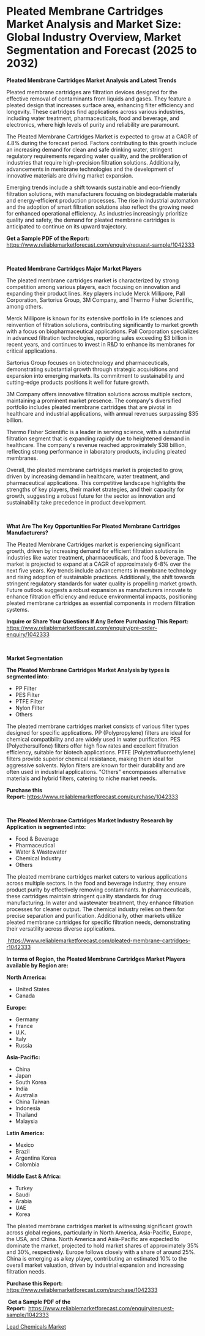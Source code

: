 <p><h1>Pleated Membrane Cartridges Market Analysis and Market Size: Global Industry Overview, Market Segmentation and Forecast (2025 to 2032)</h1></p><p><strong>Pleated Membrane Cartridges Market Analysis and Latest Trends</strong></p>
<p><p>Pleated membrane cartridges are filtration devices designed for the effective removal of contaminants from liquids and gases. They feature a pleated design that increases surface area, enhancing filter efficiency and longevity. These cartridges find applications across various industries, including water treatment, pharmaceuticals, food and beverage, and electronics, where high levels of purity and reliability are paramount.</p><p>The Pleated Membrane Cartridges Market is expected to grow at a CAGR of 4.8% during the forecast period. Factors contributing to this growth include an increasing demand for clean and safe drinking water, stringent regulatory requirements regarding water quality, and the proliferation of industries that require high-precision filtration solutions. Additionally, advancements in membrane technologies and the development of innovative materials are driving market expansion. </p><p>Emerging trends include a shift towards sustainable and eco-friendly filtration solutions, with manufacturers focusing on biodegradable materials and energy-efficient production processes. The rise in industrial automation and the adoption of smart filtration solutions also reflect the growing need for enhanced operational efficiency. As industries increasingly prioritize quality and safety, the demand for pleated membrane cartridges is anticipated to continue on its upward trajectory.</p></p>
<p><strong>Get a Sample PDF of the Report:&nbsp;</strong> <a href="https://www.reliablemarketforecast.com/enquiry/request-sample/1042333?utm_campaign=3032&utm_medium=2&utm_source=Github&utm_content=ia&utm_term=31032025&utm_id=pleated-membrane-cartridges">https://www.reliablemarketforecast.com/enquiry/request-sample/1042333</a></p>
<p>&nbsp;</p>
<p><strong>Pleated Membrane Cartridges Major Market Players</strong></p>
<p><p>The pleated membrane cartridges market is characterized by strong competition among various players, each focusing on innovation and expanding their product lines. Key players include Merck Millipore, Pall Corporation, Sartorius Group, 3M Company, and Thermo Fisher Scientific, among others. </p><p>Merck Millipore is known for its extensive portfolio in life sciences and reinvention of filtration solutions, contributing significantly to market growth with a focus on biopharmaceutical applications. Pall Corporation specializes in advanced filtration technologies, reporting sales exceeding $3 billion in recent years, and continues to invest in R&D to enhance its membranes for critical applications.</p><p>Sartorius Group focuses on biotechnology and pharmaceuticals, demonstrating substantial growth through strategic acquisitions and expansion into emerging markets. Its commitment to sustainability and cutting-edge products positions it well for future growth.</p><p>3M Company offers innovative filtration solutions across multiple sectors, maintaining a prominent market presence. The company's diversified portfolio includes pleated membrane cartridges that are pivotal in healthcare and industrial applications, with annual revenues surpassing $35 billion.</p><p>Thermo Fisher Scientific is a leader in serving science, with a substantial filtration segment that is expanding rapidly due to heightened demand in healthcare. The company's revenue reached approximately $38 billion, reflecting strong performance in laboratory products, including pleated membranes.</p><p>Overall, the pleated membrane cartridges market is projected to grow, driven by increasing demand in healthcare, water treatment, and pharmaceutical applications. This competitive landscape highlights the strengths of key players, their market strategies, and their capacity for growth, suggesting a robust future for the sector as innovation and sustainability take precedence in product development.</p></p>
<p>&nbsp;</p>
<p><strong>What Are The Key Opportunities For Pleated Membrane Cartridges Manufacturers?</strong></p>
<p><p>The Pleated Membrane Cartridges market is experiencing significant growth, driven by increasing demand for efficient filtration solutions in industries like water treatment, pharmaceuticals, and food & beverage. The market is projected to expand at a CAGR of approximately 6-8% over the next five years. Key trends include advancements in membrane technology and rising adoption of sustainable practices. Additionally, the shift towards stringent regulatory standards for water quality is propelling market growth. Future outlook suggests a robust expansion as manufacturers innovate to enhance filtration efficiency and reduce environmental impacts, positioning pleated membrane cartridges as essential components in modern filtration systems.</p></p>
<p><strong>Inquire or Share Your Questions If Any Before Purchasing This Report:</strong> <a href="https://www.reliablemarketforecast.com/enquiry/pre-order-enquiry/1042333?utm_campaign=3032&utm_medium=2&utm_source=Github&utm_content=ia&utm_term=31032025&utm_id=pleated-membrane-cartridges">https://www.reliablemarketforecast.com/enquiry/pre-order-enquiry/1042333</a></p>
<p>&nbsp;</p>
<p><strong>Market Segmentation</strong></p>
<p><strong>The Pleated Membrane Cartridges Market Analysis by types is segmented into:</strong></p>
<p><ul><li>PP Filter</li><li>PES Filter</li><li>PTFE Filter</li><li>Nylon Filter</li><li>Others</li></ul></p>
<p><p>The pleated membrane cartridges market consists of various filter types designed for specific applications. PP (Polypropylene) filters are ideal for chemical compatibility and are widely used in water purification. PES (Polyethersulfone) filters offer high flow rates and excellent filtration efficiency, suitable for biotech applications. PTFE (Polytetrafluoroethylene) filters provide superior chemical resistance, making them ideal for aggressive solvents. Nylon filters are known for their durability and are often used in industrial applications. "Others" encompasses alternative materials and hybrid filters, catering to niche market needs.</p></p>
<p><strong>Purchase this Report:&nbsp;</strong><a href="https://www.reliablemarketforecast.com/purchase/1042333?utm_campaign=3032&utm_medium=2&utm_source=Github&utm_content=ia&utm_term=31032025&utm_id=pleated-membrane-cartridges">https://www.reliablemarketforecast.com/purchase/1042333</a></p>
<p>&nbsp;</p>
<p><strong>The Pleated Membrane Cartridges Market Industry Research by Application is segmented into:</strong></p>
<p><ul><li>Food & Beverage</li><li>Pharmaceutical</li><li>Water & Wastewater</li><li>Chemical Industry</li><li>Others</li></ul></p>
<p><p>The pleated membrane cartridges market caters to various applications across multiple sectors. In the food and beverage industry, they ensure product purity by effectively removing contaminants. In pharmaceuticals, these cartridges maintain stringent quality standards for drug manufacturing. In water and wastewater treatment, they enhance filtration processes for cleaner output. The chemical industry relies on them for precise separation and purification. Additionally, other markets utilize pleated membrane cartridges for specific filtration needs, demonstrating their versatility across diverse applications.</p></p>
<p><a href="https://www.reliablemarketforecast.com/pleated-membrane-cartridges-r1042333?utm_campaign=3032&utm_medium=2&utm_source=Github&utm_content=ia&utm_term=31032025&utm_id=pleated-membrane-cartridges">&nbsp;https://www.reliablemarketforecast.com/pleated-membrane-cartridges-r1042333</a></p>
<p><strong>In terms of Region, the Pleated Membrane Cartridges Market Players available by Region are:</strong></p>
<p>
    <p> <strong> North America: </strong>
        <ul>
            <li>United States</li>
            <li>Canada</li>
        </ul>
        </p> 
    <p> <strong> Europe: </strong>
        <ul>
            <li>Germany</li>
            <li>France</li>
            <li>U.K.</li>
            <li>Italy</li>
            <li>Russia</li>
        </ul>
        </p> 
    <p> <strong> Asia-Pacific: </strong>
        <ul>
            <li>China</li>
            <li>Japan</li>
            <li>South Korea</li>
            <li>India</li>
            <li>Australia</li>
            <li>China Taiwan</li>
            <li>Indonesia</li>
            <li>Thailand</li>
            <li>Malaysia</li>
        </ul>
        </p> 
    <p> <strong> Latin America: </strong>
        <ul>
            <li>Mexico</li>
            <li>Brazil</li>
            <li>Argentina Korea</li>
            <li>Colombia</li>
        </ul>
        </p> 
    <p> <strong> Middle East & Africa: </strong>
        <ul>
            <li>Turkey</li>
            <li>Saudi</li>
            <li>Arabia</li>
            <li>UAE</li>
            <li>Korea</li>
        </ul>
    </p>
    </p>
<p><p>The pleated membrane cartridges market is witnessing significant growth across global regions, particularly in North America, Asia-Pacific, Europe, the USA, and China. North America and Asia-Pacific are expected to dominate the market, projected to hold market shares of approximately 35% and 30%, respectively. Europe follows closely with a share of around 25%. China is emerging as a key player, contributing an estimated 10% to the overall market valuation, driven by industrial expansion and increasing filtration needs.</p></p>
<p><strong>Purchase this Report: </strong><a href="https://www.reliablemarketforecast.com/purchase/1042333?utm_campaign=3032&utm_medium=2&utm_source=Github&utm_content=ia&utm_term=31032025&utm_id=pleated-membrane-cartridges">https://www.reliablemarketforecast.com/purchase/1042333</a></p>
<p>&nbsp;<strong>Get a Sample PDF of the Report:&nbsp;&nbsp;</strong><a href="https://www.reliablemarketforecast.com/enquiry/request-sample/1042333?utm_campaign=3032&utm_medium=2&utm_source=Github&utm_content=ia&utm_term=31032025&utm_id=pleated-membrane-cartridges">https://www.reliablemarketforecast.com/enquiry/request-sample/1042333</a></p>
<p><strong></strong></p>
<p><p><a href="https://github.com/seyalshudae7/Market-Research-Report-List-1/blob/main/lead-chemicals-market.md?utm_campaign=3032&utm_medium=2&utm_source=Github&utm_content=ia&utm_term=31032025&utm_id=pleated-membrane-cartridges">Lead Chemicals Market</a></p></p>